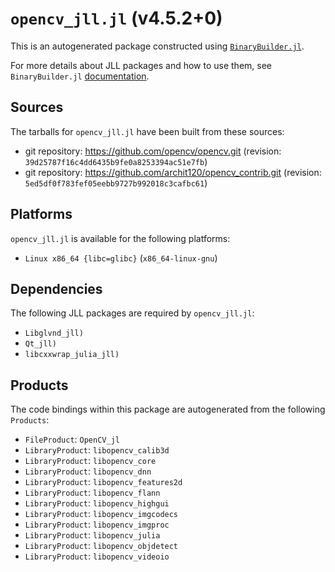 # `opencv_jll.jl` (v4.5.2+0)

This is an autogenerated package constructed using [`BinaryBuilder.jl`](https://github.com/JuliaPackaging/BinaryBuilder.jl).

For more details about JLL packages and how to use them, see `BinaryBuilder.jl` [documentation](https://juliapackaging.github.io/BinaryBuilder.jl/dev/jll/).

## Sources

The tarballs for `opencv_jll.jl` have been built from these sources:

* git repository: https://github.com/opencv/opencv.git (revision: `39d25787f16c4dd6435b9fe0a8253394ac51e7fb`)
* git repository: https://github.com/archit120/opencv_contrib.git (revision: `5ed5df0f783fef05eebb9727b992018c3cafbc61`)

## Platforms

`opencv_jll.jl` is available for the following platforms:

* `Linux x86_64 {libc=glibc}` (`x86_64-linux-gnu`)

## Dependencies

The following JLL packages are required by `opencv_jll.jl`:

* `Libglvnd_jll)`
* `Qt_jll)`
* `libcxxwrap_julia_jll)`

## Products

The code bindings within this package are autogenerated from the following `Products`:

* `FileProduct`: `OpenCV_jl`
* `LibraryProduct`: `libopencv_calib3d`
* `LibraryProduct`: `libopencv_core`
* `LibraryProduct`: `libopencv_dnn`
* `LibraryProduct`: `libopencv_features2d`
* `LibraryProduct`: `libopencv_flann`
* `LibraryProduct`: `libopencv_highgui`
* `LibraryProduct`: `libopencv_imgcodecs`
* `LibraryProduct`: `libopencv_imgproc`
* `LibraryProduct`: `libopencv_julia`
* `LibraryProduct`: `libopencv_objdetect`
* `LibraryProduct`: `libopencv_videoio`
